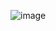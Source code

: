 ![image](https://github.com/deividcuello/analog-clock-js/assets/112868702/51ac78c5-74e1-4d0e-9582-532dbfae6c39)
